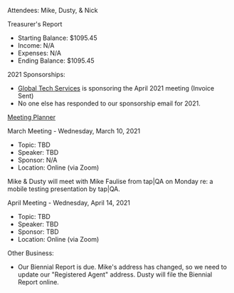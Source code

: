 Attendees: Mike, Dusty, & Nick

Treasurer's Report
- Starting Balance: $1095.45
- Income: N/A
- Expenses: N/A
- Ending Balance: $1095.45

2021 Sponsorships:
- [Global Tech Services](https://www.globaltechservices.com/) is sponsoring the April 2021 meeting (Invoice Sent)
- No one else has responded to our sponsorship email for 2021.

[Meeting Planner](https://docs.google.com/spreadsheets/d/1qY6O5bR5MWBwRZ-iIOG0dUWdoj8bld_chOMgfkDfrik/edit?usp=sharing)

March Meeting - Wednesday, March 10, 2021
- Topic: TBD
- Speaker: TBD
- Sponsor: N/A
- Location: Online (via Zoom)

Mike & Dusty will meet with Mike Faulise from tap|QA on Monday re: a mobile testing presentation by tap|QA.

April Meeting - Wednesday, April 14, 2021
- Topic: TBD
- Speaker: TBD
- Sponsor: TBD
- Location: Online (via Zoom)

Other Business:
- Our Biennial Report is due. Mike's address has changed, so we need to update our "Registered Agent" address. Dusty will file the Biennial Report online.
